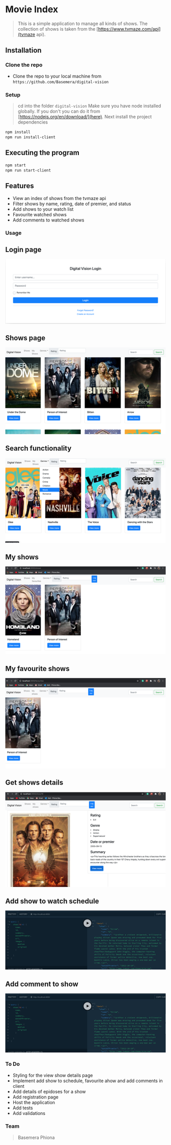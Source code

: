 # Movie Index
> This is a simple application to manage all kinds of shows. The collection of shows is taken from the [https://www.tvmaze.com/api](tvmaze api).
## Installation
### Clone the repo
- Clone the repo to your local machine from `https://github.com/Basemera/digital-vision`
### Setup
> cd into the folder `digital-vision`
> Make sure you have node installed globally. If you don't you can do it from [https://nodejs.org/en/download/](here).
> Next install the project dependencies
```
npm install
npm run install-client
```
## Executing the program
```
npm start
npm run start-client
```
## Features
- View an index of shows from the tvmaze api
- Filter shows by name, rating, date of premier, and status
- Add shows to your watch list
- Favourite watched shows
- Add comments to watched shows
### Usage
## Login page
![Alt text](images/login.png?raw=true "Login Page")
## Shows page
![Alt text](images/shows.png?raw=true "Shows Page")
## Search functionality
![Alt text](images/show_by_genre.png?raw=true "Search functionality")
## My shows
![Alt text](images/Myshows.png?raw=true "My shows")
## My favourite shows
![Alt text](images/myfavs.png?raw=true "My favourite shows")
## Get shows details
![Alt text](images/showdetailspage.png?raw=true "Get a single show's details") 
## Add show to watch schedule
![Alt text](images/addshowtoschedule.png?raw=true "Add show to schedule")
## Add comment to show
![Alt text](images/addshowtoschedule.png?raw=true "Add coment to show")

### To Do
- Styling for the view show details page
- Implement add show to schedule, favourite ahow and add comments in client
- Add details of epidoses for a show
- Add registration page
- Host the application
- Add tests
- Add validations

### Team
> Basemera Phiona


